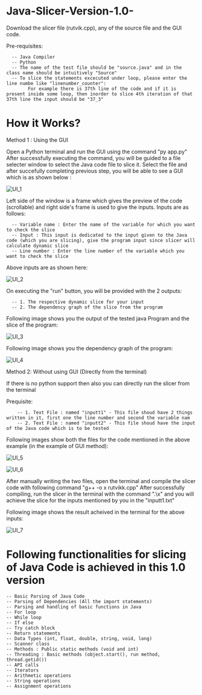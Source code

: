 # Java-Slicer-Version-1.0-
Download the slicer file (rutvik.cpp), any of the source file and the GUI code.

Pre-requisites:
    
      -- Java Compiler
      -- Python
      -- The name of the test file should be "source.java" and in the class name should be intuitively "Source"
      -- To slice the statements excecuted under loop, please enter the line numbe like "linenumber_counter":
            For example there is 37th line of the code and if it is present inside some loop, then inorder to slice 4th iteration of that 37th line the input should be "37_3" 

        
# How it Works?

Method 1 : Using the GUI 

Open a Python terminal and run the GUI using the command "py app.py"
After successfully executing the command, you will be guided to a file selecter window to select the Java code file to slice it.
Select the file and after succefully completing previous step, you will be able to see a GUI which is as shown below :

![UI_1](https://user-images.githubusercontent.com/34269503/116076551-013b8700-a6b2-11eb-8922-63e79a161bc2.jpg)

Left side of the window is a frame which gives the preview of the code (scrollable) and right side's frame is used to give the inputs.
Inputs are as follows:

      -- Variable name : Enter the name of the variable for which you want to check the slice
      -- Input : This input is dedicated to the input given to the Java code (which you are slicing), give the program input since slicer will calculate dynamic slice
      -- Line number : Enter the line number of the variable which you want to check the slice

Above inputs are as shown here:

![UI_2](https://user-images.githubusercontent.com/34269503/116076911-7c04a200-a6b2-11eb-84db-b109a9acc908.png)

On executing the "run" button, you will be provided with the 2 outputs:

      -- 1. The respective dynamic slice for your input
      -- 2. The dependency graph of the slice from the program
      
Following image shows you the output of the tested java Program and the slice of the program:

![UI_3](https://user-images.githubusercontent.com/34269503/116077200-d6056780-a6b2-11eb-870c-c100e1f24c88.png)

Following image shows you the dependency graph of the program:

![UI_4](https://user-images.githubusercontent.com/34269503/116077336-00572500-a6b3-11eb-9a78-af6a4cb617fc.png)

Method 2: Without using GUI (Directly from the terminal)

If there is no python support then also you can directly run the slicer from the terminal

Prequisite:

        -- 1. Text File : named "inputt1" - This file shoud have 2 things written in it, first one the line number and second the variable nam
        -- 2. Text File : named "inputt2" - This file shoud have the input of the Java code which is to be tested
      
Following images show both the files for the code mentioned in the above example (in the example of GUI method):

![UI_5](https://user-images.githubusercontent.com/34269503/116078495-4fea2080-a6b4-11eb-923b-c7a1ad38264e.png)

![UI_6](https://user-images.githubusercontent.com/34269503/116078521-58425b80-a6b4-11eb-8c89-3fa38473a9f1.png)

After manually writing the two files, open the terminal and compile the slicer code with following command "g++ -o x rutvikk.cpp"
After successfully compiling, run the slicer in the terminal with the command ".\x" and you will achieve the slice for the inputs mentioned by you in the "inputt1.txt"

Following image shows the result acheived in the terminal for the above inputs:

![UI_7](https://user-images.githubusercontent.com/34269503/116079857-f5ea5a80-a6b5-11eb-8293-6ad2f06609f8.png)

# Following functionalities for slicing of Java Code is achieved in this 1.0 version

    -- Basic Parsing of Java Code
    -- Parsing of Dependencies (All the import statements)
    -- Parsing and handling of basic functions in Java
    -- For loop
    -- While loop
    -- If else
    -- Try catch block
    -- Return statements
    -- Data Types (int, float, double, string, void, long)
    -- Scanner class
    -- Methods : Public static methods (void and int)
    -- Threading : Basic methods (object.start(), run method, thread.getid())
    -- API calls
    -- Iterators
    -- Arithmetic operations
    -- String operations
    -- Assignment operations
    
    















      
